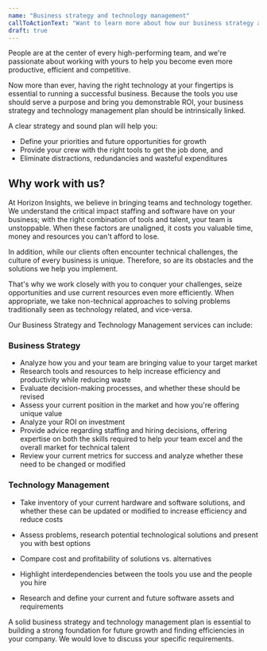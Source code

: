 ```yaml
---
name: "Business strategy and technology management"
callToActionText: "Want to learn more about how our business strategy and technology management services can help you improve your firm's efficiency and profitability? Complete the form below and we'll get in touch."
draft: true
---
```


People are at the center of every high-performing team, and we're passionate about working with yours to help you become even more productive, efficient and competitive. 

Now more than ever, having the right technology at your fingertips is essential to running a successful business. Because the tools you use should serve a purpose and bring you demonstrable ROI, your business strategy and technology management plan should be intrinsically linked. 

A clear strategy and sound plan will help you: 

- Define your priorities and future opportunities for growth
- Provide your crew with the right tools to get the job done, and
- Eliminate distractions, redundancies and wasteful expenditures



## Why work with us?

At Horizon Insights, we believe in bringing teams and technology together. We understand the critical impact staffing and software have on your business; with the right combination of tools and talent, your team is unstoppable. When these factors are unaligned, it costs you valuable time, money and resources you can't afford to lose. 

In addition, while our clients often encounter technical challenges, the culture of every business is unique. Therefore, so are its obstacles and the solutions we help you implement.  

That's why we work closely with you to conquer your challenges, seize opportunities and use current resources even more efficiently. When appropriate, we take non-technical approaches to solving problems traditionally seen as technology related, and vice-versa.

Our Business Strategy and Technology Management services can include:



### Business Strategy 

- Analyze how you and your team are bringing value to your target market
- Research tools and resources to help increase efficiency and productivity while reducing waste 
- Evaluate decision-making processes, and whether these should be revised 
- Assess your current position in the market and how you're offering unique value
- Analyze your ROI on investment
- Provide advice regarding staffing and hiring decisions, offering expertise on both the skills required to help your team excel and the overall market for technical talent
- Review your current metrics for success and analyze whether these need to be changed or modified



### Technology Management

- Take inventory of your current hardware and software solutions, and whether these can be updated or modified to increase efficiency and reduce costs
- Assess problems, research potential technological solutions and present you with best options
- Compare cost and profitability of solutions vs. alternatives 
- Highlight interdependencies between the tools you use and the people you hire 

- Research and define your current and future software assets and requirements

A solid business strategy and technology management plan is essential to building a strong foundation for future growth and finding efficiencies in your company. We would love to discuss your specific requirements.

